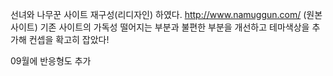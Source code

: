 선녀와 나무꾼 사이트 재구성(리디자인) 하였다. 
http://www.namuggun.com/ (원본사이트)
기존 사이트의 가독성 떨어지는 부분과 불편한 부분을 개선하고 테마색상을 추가해 컨셉을 확고히 잡았다!

09월에 반응형도 추가
